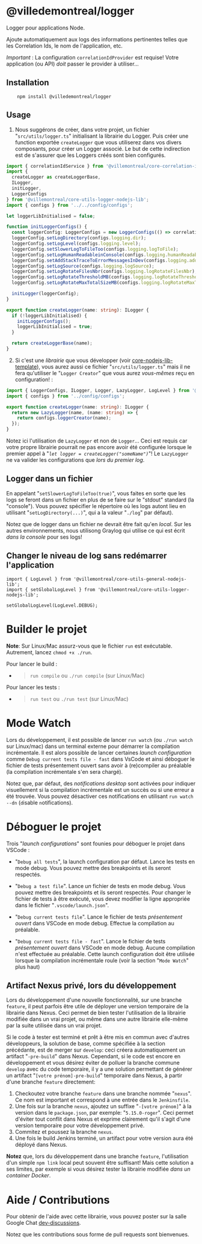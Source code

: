 # @villedemontreal/logger

Logger pour applications Node.

Ajoute automatiquement aux logs des informations pertinentes telles que les Correlation Ids, le
nom de l'application, etc.

_Important_ : La configuration `correlationIdProvider` est requise! Votre application
(ou API) _doit_ passer le provider à utiliser...


## Installation

```shell
    npm install @villedemontreal/logger
```

## Usage

1.  Nous suggérons de créer, dans votre projet, un fichier "`src/utils/logger.ts`" initialisant la librairie du Logger.
    Puis créer une function exportée `createLogger` que vous utiliserez dans vos divers composants, pour
    créer un Logger associé. Le but de cette indirection est de s'assurer que les Loggers créés sont bien configurés.

```typescript
import { correlationIdService } from '@villemontreal/core-correlation-id-nodejs-lib';
import {
  createLogger as createLoggerBase,
  ILogger,
  initLogger,
  LoggerConfigs
} from '@villemontreal/core-utils-logger-nodejs-lib';
import { configs } from '../../config/configs';

let loggerLibInitialised = false;

function initLoggerConfigs() {
  const loggerConfig: LoggerConfigs = new LoggerConfigs(() => correlationIdService.getId());
  loggerConfig.setLogDirectory(configs.logging.dir);
  loggerConfig.setLogLevel(configs.logging.level);
  loggerConfig.setSlowerLogToFileToo(configs.logging.logToFile);
  loggerConfig.setLogHumanReadableinConsole(configs.logging.humanReadableInConsole);
  loggerConfig.setAddStackTraceToErrorMessagesInDev(configs.logging.addStackTraceToErrorMessagesInDev);
  loggerConfig.setLogSource(configs.logging.logSource);
  loggerConfig.setLogRotateFilesNbr(configs.logging.logRotateFilesNbr);
  loggerConfig.setLogRotateThresholdMB(configs.logging.logRotateThresholdMB);
  loggerConfig.setLogRotateMaxTotalSizeMB(configs.logging.logRotateMaxTotalSizeMB);

  initLogger(loggerConfig);
}

export function createLogger(name: string): ILogger {
  if (!loggerLibInitialised) {
    initLoggerConfigs();
    loggerLibInitialised = true;
  }

  return createLoggerBase(name);
}
```

2.  Si c'est une _librairie_ que vous développer (voir [core-nodejs-lib-template](https://bitbucket.org/villemontreal/core-nodejs-lib-template)), vous aurez aussi ce fichier "`src/utils/logger.ts`"
    mais il ne fera qu'utiliser le "`Logger Creator`" que vous aurez _vous-mêmes_ reçu en configuration! :

```typescript
import { LoggerConfigs, ILogger, Logger, LazyLogger, LogLevel } from '@villemontreal/core-utils-logger-nodejs-lib';
import { configs } from '../config/configs';

export function createLogger(name: string): ILogger {
  return new LazyLogger(name, (name: string) => {
    return configs.loggerCreator(name);
  });
}
```

Notez ici l'utilisation de `LazyLogger` et non de `Logger`... Ceci est requis car votre propre librairie
pourrait ne pas encore avoir été configurée lorsque le premier appel à "_`let logger = createLogger("someName")`_"! Le `LazyLogger` ne va valider les configurations que _lors du premier log_.

## Logger dans un fichier

En appelant "`setSlowerLogToFileToo(true)`", vous faites en sorte que les logs se feront dans un fichier en plus de se faire sur le "stdout" standard (la "console"). Vous pouvez spécifier
le répertoire où les logs autont lieu en utilisant "`setLogDirectory(...)`", qui a la valeur "`./log`" par défaut).

Notez que de logger dans un fichier ne devrait être fait qu'en _local_. Sur les autres environnements, nous utilisong Graylog qui utilise ce qui est écrit _dans la console_ pour ses logs!

## Changer le niveau de log sans redémarrer l'application

```
import { LogLevel } from '@villemontreal/core-utils-general-nodejs-lib';
import { setGlobalLogLevel } from '@villemontreal/core-utils-logger-nodejs-lib';

setGlobalLogLevel(LogLevel.DEBUG);
```

# Builder le projet

**Note**: Sur Linux/Mac assurz-vous que le fichier `run` est exécutable. Autrement, lancez `chmod +x ./run`.

Pour lancer le build :

- > `run compile` ou `./run compile` (sur Linux/Mac)

Pour lancer les tests :

- > `run test` ou `./run test` (sur Linux/Mac)

# Mode Watch

Lors du développement, il est possible de lancer `run watch` (ou `./run watch` sur Linux/mac) dans un terminal
externe pour démarrer la compilation incrémentale. Il est alors possible de lancer certaines _launch configuration_
comme `Debug current tests file - fast` dans VsCode et ainsi déboguer le fichier de tests présentement ouvert sans
avoir à (re)compiler au préalable (la compilation incrémentale s'en sera chargé).

Notez que, par défaut, des _notifications desktop_ sont activées pour indiquer visuellement si la compilation
incrémentale est un succès ou si une erreur a été trouvée. Vous pouvez désactiver ces notifications en utilisant
`run watch --dn` (`d`isable `n`otifications).

# Déboguer le projet

Trois "_launch configurations_" sont founies pour déboguer le projet dans VSCode :

- "`Debug all tests`", la launch configuration par défaut. Lance les tests en mode debug. Vous pouvez mettre
  des breakpoints et ils seront respectés.

- "`Debug a test file`". Lance _un_ fichier de tests en mode debug. Vous pouvez mettre
  des breakpoints et ils seront respectés. Pour changer le fichier de tests à être exécuté, vous devez modifier la ligne appropriée dans le fichier "`.vscode/launch.json`".

- "`Debug current tests file`". Lance le fichier de tests _présentement ouvert_ dans VSCode en mode debug. Effectue la compîlation au préalable.

- "`Debug current tests file - fast`". Lance le fichier de tests _présentement ouvert_ dans VSCode en mode debug. Aucune compilation
  n'est effectuée au préalable. Cette launch configuration doit être utilisée lorsque la compilation incrémentale roule (voir la section "`Mode Watch`" plus haut)

## Artifact Nexus privé, lors du développement

Lors du développement d'une nouvelle fonctionnalité, sur une branche `feature`, il peut parfois être
utile de déployer une version temporaire de la librairie dans Nexus. Ceci permet de bien tester
l'utilisation de la librairie modifiée dans un vrai projet, ou même dans une autre librairie
elle-même par la suite utilisée dans un vrai projet.

Si le code à tester est terminé et prêt à être mis en commun avec d'autres développeurs, la solution
de base, comme spécifiée à la section précédante, est de merger sur `develop`: ceci créera
automatiquement un artifact "`-pre-build`" dans Nexus. Cependant, si le code est encore en développement
et vous désirez éviter de polluer la branche commune `develop` avec du code temporaire, il y a une
solution permettant de générer un artifact "`[votre prénom]-pre-build`" temporaire dans Nexus,
à partir d'une branche `feature` directement:

1. Checkoutez votre branche `feature` dans une branche nommée "`nexus`". Ce nom est
   important et correspond à une entrée dans le `Jenkinsfile`.
2. Une fois sur la branche `nexus`, ajoutez un suffixe "`-[votre prénom]`" à
   la version dans le `package.json`, par exemple: "`5.15.0-roger`".
   Ceci permet d'éviter tout conflit dans Nexus et exprime clairement qu'il
   s'agit d'une version temporaire pour votre développement privé.
3. Commitez et poussez la branche `nexus`.
4. Une fois le build Jenkins terminé, un artifact pour votre version aura été
   déployé dans Nexus.

**Notez** que, lors du développement dans une branche `feature`, l'utilisation d'un simple
`npm link` local peut souvent être suffisant! Mais cette solution a ses limites, par exemple si
vous désirez tester la librairie modifiée _dans un container Docker_.

# Aide / Contributions

Pour obtenir de l'aide avec cette librairie, vous pouvez poster sur la salle Google Chat [dev-discussions](https://chat.google.com/room/AAAASmiQveI).

Notez que les contributions sous forme de pull requests sont bienvenues.
